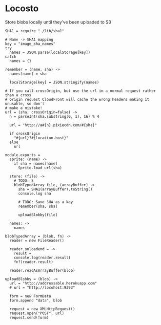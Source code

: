 Locosto
=======

Store blobs locally until they've been uploaded to S3

    SHA1 = require "./lib/sha1"

    # Name -> SHA1 mapping
    key = "image_sha_names"
    try
      names = JSON.parse(localStorage[key])
    catch
      names = {}

    remember = (name, sha) ->
      names[name] = sha

      localStorage[key] = JSON.stringify(names)

    # If you call crossOrigin, but use the url in a normal request rather than a cross
    # origin request CloudFront will cache the wrong headers making it unusable, so don't
    # make a mistake!
    url = (sha, crossOrigin=false) ->
      n = parseInt(sha.substring(0, 1), 16) % 4

      url = "http://a#{n}.pixiecdn.com/#{sha}"

      if crossOrigin
        "#{url}?#{location.host}"
      else
        url

    module.exports =
      sprite: (name) ->
        if sha = names[name]
          Sprite.load url(sha)

      store: (file) ->
        # TODO: S
        blobTypedArray file, (arrayBuffer) ->
          sha = SHA1(arrayBuffer).toString()
          console.log sha

          # TODO: Save SHA as a key
          remember(sha, sha)

          uploadBlobby(file)

      names: ->
        names

    blobTypedArray = (blob, fn) ->
      reader = new FileReader()

      reader.onloadend = ->
        result =
        console.log(reader.result)
        fn?(reader.result)

      reader.readAsArrayBuffer(blob)

    uploadBlobby = (blob) ->
      url = "http://addressable.herokuapp.com"
      # url = "http://locohost:9393"

      form = new FormData
      form.append "data", blob

      request = new XMLHttpRequest()
      request.open("POST", url)
      request.send(form)
